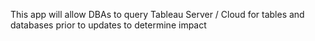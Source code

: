 This app will allow DBAs to query Tableau Server / Cloud for tables and databases prior to updates to determine impact